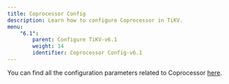 ```yaml
---
title: Coprocessor Config
description: Learn how to configure Coprocessor in TiKV.
menu:
    "6.1":
        parent: Configure TiKV-v6.1
        weight: 14
        identifier: Coprocessor Config-v6.1
---
```


You can find all the configuration parameters related to Coprocessor [here](../tikv-configuration-file/#coprocessor).

